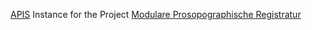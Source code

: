 [APIS](https://github.com/acdh-oeaw/apis-core-rdf) Instance for the Project [Modulare Prosopographische Registratur](https://www.oeaw.ac.at/en/ihb/digital/)
